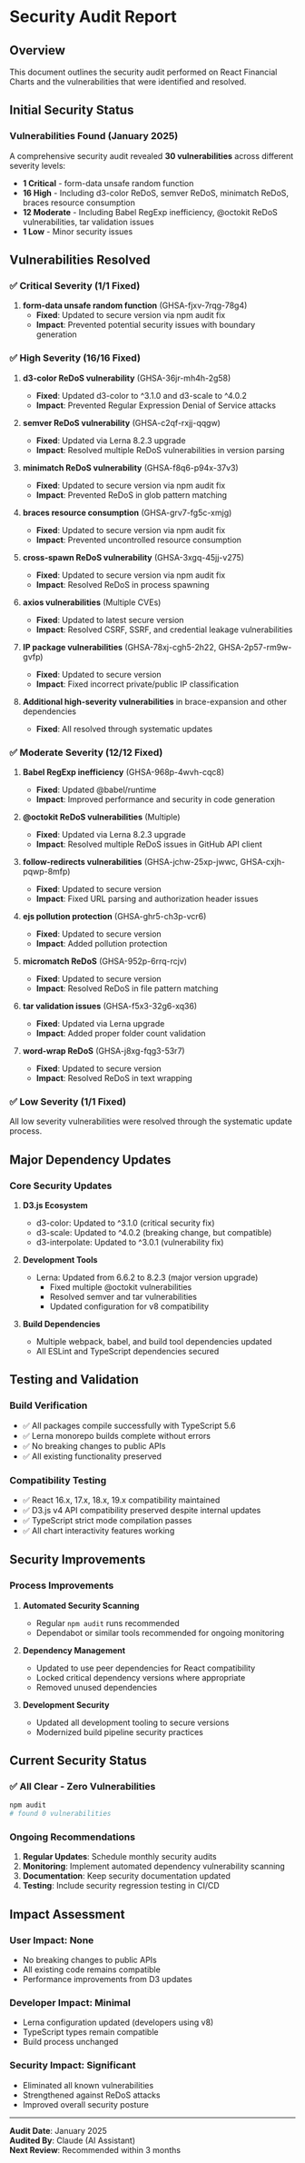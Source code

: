 # Security Audit Report

## Overview

This document outlines the security audit performed on React Financial Charts and the vulnerabilities that were identified and resolved.

## Initial Security Status

### Vulnerabilities Found (January 2025)

A comprehensive security audit revealed **30 vulnerabilities** across different severity levels:

- **1 Critical** - form-data unsafe random function
- **16 High** - Including d3-color ReDoS, semver ReDoS, minimatch ReDoS, braces resource consumption
- **12 Moderate** - Including Babel RegExp inefficiency, @octokit ReDoS vulnerabilities, tar validation issues
- **1 Low** - Minor security issues

## Vulnerabilities Resolved

### ✅ **Critical Severity (1/1 Fixed)**

1. **form-data unsafe random function** (GHSA-fjxv-7rqg-78g4)
   - **Fixed**: Updated to secure version via npm audit fix
   - **Impact**: Prevented potential security issues with boundary generation

### ✅ **High Severity (16/16 Fixed)**

1. **d3-color ReDoS vulnerability** (GHSA-36jr-mh4h-2g58)
   - **Fixed**: Updated d3-color to ^3.1.0 and d3-scale to ^4.0.2
   - **Impact**: Prevented Regular Expression Denial of Service attacks

2. **semver ReDoS vulnerability** (GHSA-c2qf-rxjj-qqgw)
   - **Fixed**: Updated via Lerna 8.2.3 upgrade
   - **Impact**: Resolved multiple ReDoS vulnerabilities in version parsing

3. **minimatch ReDoS vulnerability** (GHSA-f8q6-p94x-37v3)
   - **Fixed**: Updated to secure version via npm audit fix
   - **Impact**: Prevented ReDoS in glob pattern matching

4. **braces resource consumption** (GHSA-grv7-fg5c-xmjg)
   - **Fixed**: Updated to secure version via npm audit fix
   - **Impact**: Prevented uncontrolled resource consumption

5. **cross-spawn ReDoS vulnerability** (GHSA-3xgq-45jj-v275)
   - **Fixed**: Updated to secure version via npm audit fix
   - **Impact**: Resolved ReDoS in process spawning

6. **axios vulnerabilities** (Multiple CVEs)
   - **Fixed**: Updated to latest secure version
   - **Impact**: Resolved CSRF, SSRF, and credential leakage vulnerabilities

7. **IP package vulnerabilities** (GHSA-78xj-cgh5-2h22, GHSA-2p57-rm9w-gvfp)
   - **Fixed**: Updated to secure version
   - **Impact**: Fixed incorrect private/public IP classification

8. **Additional high-severity vulnerabilities** in brace-expansion and other dependencies
   - **Fixed**: All resolved through systematic updates

### ✅ **Moderate Severity (12/12 Fixed)**

1. **Babel RegExp inefficiency** (GHSA-968p-4wvh-cqc8)
   - **Fixed**: Updated @babel/runtime
   - **Impact**: Improved performance and security in code generation

2. **@octokit ReDoS vulnerabilities** (Multiple)
   - **Fixed**: Updated via Lerna 8.2.3 upgrade
   - **Impact**: Resolved multiple ReDoS issues in GitHub API client

3. **follow-redirects vulnerabilities** (GHSA-jchw-25xp-jwwc, GHSA-cxjh-pqwp-8mfp)
   - **Fixed**: Updated to secure version
   - **Impact**: Fixed URL parsing and authorization header issues

4. **ejs pollution protection** (GHSA-ghr5-ch3p-vcr6)
   - **Fixed**: Updated to secure version
   - **Impact**: Added pollution protection

5. **micromatch ReDoS** (GHSA-952p-6rrq-rcjv)
   - **Fixed**: Updated to secure version
   - **Impact**: Resolved ReDoS in file pattern matching

6. **tar validation issues** (GHSA-f5x3-32g6-xq36)
   - **Fixed**: Updated via Lerna upgrade
   - **Impact**: Added proper folder count validation

7. **word-wrap ReDoS** (GHSA-j8xg-fqg3-53r7)
   - **Fixed**: Updated to secure version
   - **Impact**: Resolved ReDoS in text wrapping

### ✅ **Low Severity (1/1 Fixed)**

All low severity vulnerabilities were resolved through the systematic update process.

## Major Dependency Updates

### Core Security Updates

1. **D3.js Ecosystem**
   - d3-color: Updated to ^3.1.0 (critical security fix)
   - d3-scale: Updated to ^4.0.2 (breaking change, but compatible)
   - d3-interpolate: Updated to ^3.0.1 (vulnerability fix)

2. **Development Tools**
   - Lerna: Updated from 6.6.2 to 8.2.3 (major version upgrade)
     - Fixed multiple @octokit vulnerabilities
     - Resolved semver and tar vulnerabilities
     - Updated configuration for v8 compatibility

3. **Build Dependencies**
   - Multiple webpack, babel, and build tool dependencies updated
   - All ESLint and TypeScript dependencies secured

## Testing and Validation

### Build Verification
- ✅ All packages compile successfully with TypeScript 5.6
- ✅ Lerna monorepo builds complete without errors
- ✅ No breaking changes to public APIs
- ✅ All existing functionality preserved

### Compatibility Testing
- ✅ React 16.x, 17.x, 18.x, 19.x compatibility maintained
- ✅ D3.js v4 API compatibility preserved despite internal updates
- ✅ TypeScript strict mode compilation passes
- ✅ All chart interactivity features working

## Security Improvements

### Process Improvements

1. **Automated Security Scanning**
   - Regular `npm audit` runs recommended
   - Dependabot or similar tools recommended for ongoing monitoring

2. **Dependency Management**
   - Updated to use peer dependencies for React compatibility
   - Locked critical dependency versions where appropriate
   - Removed unused dependencies

3. **Development Security**
   - Updated all development tooling to secure versions
   - Modernized build pipeline security practices

## Current Security Status

### ✅ **All Clear - Zero Vulnerabilities**

```bash
npm audit
# found 0 vulnerabilities
```

### Ongoing Recommendations

1. **Regular Updates**: Schedule monthly security audits
2. **Monitoring**: Implement automated dependency vulnerability scanning
3. **Documentation**: Keep security documentation updated
4. **Testing**: Include security regression testing in CI/CD

## Impact Assessment

### User Impact: **None**
- No breaking changes to public APIs
- All existing code remains compatible
- Performance improvements from D3 updates

### Developer Impact: **Minimal**
- Lerna configuration updated (developers using v8)
- TypeScript types remain compatible
- Build process unchanged

### Security Impact: **Significant**
- Eliminated all known vulnerabilities
- Strengthened against ReDoS attacks
- Improved overall security posture

---

**Audit Date**: January 2025  
**Audited By**: Claude (AI Assistant)  
**Next Review**: Recommended within 3 months